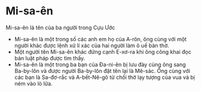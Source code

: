 # Mi-sa-ên

Mi-sa-ên là tên của ba người trong Cựu Ước
- Mi-sa-ên là một trong số các anh em họ của A-rôn, ông cùng với một người khác được lệnh xử lí xác của hai người làm ô uế bàn thờ.  
- Một người tên Mi-sa-ên khác đứng cạnh E-xơ-ra khi ông công khai đọc bản luật pháp được tìm thấy. 
- Mi-sa-ên là một trong ba bạn của Đa-ni-ên bị lưu đày cùng ông sang Ba-by-lôn và được người Ba-by-lôn đặt tên lại là Mê-sác. Ông cùng với các bạn là Sa-đơ-rắc và A-bết-Nê-gô từ chối thờ lạy tượng của vua và bị ném vào lò lửa.

